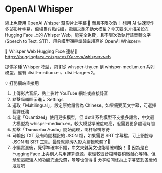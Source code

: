 # OpenAI Whisper

線上免費用 OpenAI Whisper 幫影片上字幕 🚀 而且不限次數！
想用 AI 快速製作多部影片字幕，但經費有點拮据，電腦又跑不動大模型？今天要來介紹架設在 Hugging Face 上的 Whisper Web，能完全免費，且不限次數執行語音轉文字(Speech to Text, STT)，用的模型還是準確率超高的 OpenAI Whisper🔥

💫 Whisper Web
Hugging Face 連結🔗 
https://huggingface.co/spaces/Xenova/whisper-web  

提供多種 Whisper 模型，包含從 whisper-tiny.en 到 whisper-medium.en 系列模型，還有 distil-medium.en、distil-large-v2。

💡 打開網站直接用
1. 上傳影片音訊、貼上影片 YouTube 網址或直接錄音
2. 點擊齒輪圖示進入 Settings
3. 選取「Multilingual」，設定原始語言為 Chinese。如果需要英文字幕，可選擇翻譯任務
4. 勾選「Quantized」使用更多模型，但 distil 系列模型不支援多語言，中文最大模型為 whisper-medium.en。較大模型準確度較高，但需要更多處理時間
5. 點擊「Transcribe Audio」開始處理，喝杯咖啡等待
6. 可輸出 TXT 及有時間標記的 JSON 檔，如果需要 SRT 字幕檔，可上網搜尋 JSON 轉 SRT 工具。最後就能導入影片編輯軟體了🌟
7. 小編實測後，覺得準確率不錯，中文夾雜英文也能精確轉換！
🎯 因為是在 Hugging Face 上與別人共用運算資源，處理較長音檔時要稍微耐心等待。但想想這麼強大的功能完全免費，等等也值得
👋 分享給同樣為上字幕感到困擾的朋友吧
